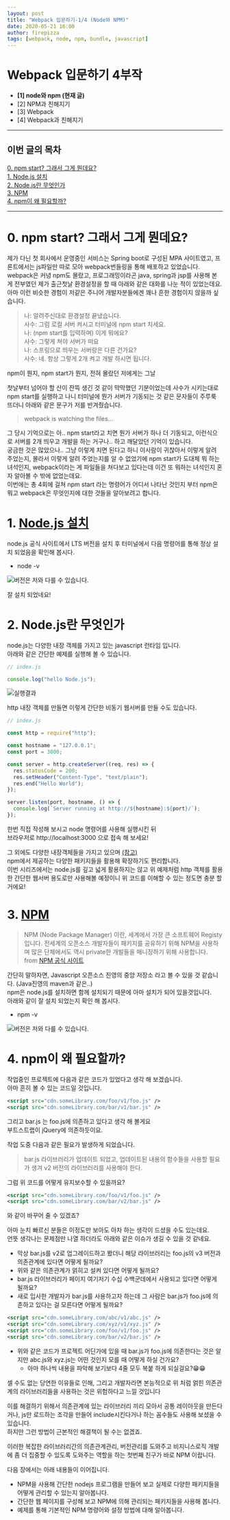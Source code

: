 ```yaml
---
layout: post
title: "Webpack 입문하기-1/4 (Node와 NPM)"
date: 2020-05-21 16:00
author: firepizza
tags: [webpack, node, npm, bundle, javascript]
---
```


# Webpack 입문하기 4부작

- <b class="bold">[1] node와 npm (현재 글)</b>
- [2] NPM과 친해지기
- [3] Webpack
- [4] Webpack과 친해지기

---

## 이번 글의 목차

[0. npm start? 그래서 그게 뭔데요?](#0-npm-start-그래서-그게-뭔데요)<br/>
[1. Node.js 설치](#1-nodejs-설치)<br/>
[2. Node.js란 무엇인가](#2-nodejs란-무엇인가)<br/>
[3. NPM](#3-npm)<br/>
[4. npm이 왜 필요할까?](#4-npm이-왜-필요할까)

---

# 0. npm start? 그래서 그게 뭔데요?

제가 다닌 첫 회사에서 운영중인 서비스는 Spring boot로 구성된 MPA 사이트였고, 프론트에서는 js파일만 따로 모아 webpack번들링을 통해 배포하고 있었습니다.<br/>
webpack은 커녕 npm도 몰랐고, 프로그래밍이라곤 java, spring과 jsp를 사용해 본 게 전부였던 제가 출근첫날 환경설정을 할 때 아래와 같은 대화를 나눈 적이 있었는데요.<br/>
아마 이런 비슷한 경험이 저같은 주니어 개발자분들에겐 꽤나 흔한 경험이지 않을까 싶습니다.<br/>

> 나: 알려주신대로 환경설정 끝냈습니다.<br/>
> 사수: 그럼 로컬 서버 켜시고 터미널에 npm start 치세요.<br/>
> 나: (npm start를 입력하며) 이게 뭐에요?<br/>
> 사수: 그렇게 쳐야 서버가 떠요<br/>
> 나: 스프링으로 띄우는 서버랑은 다른 건가요?<br/>
> 사수: 네. 항상 그렇게 2개 켜고 개발 하시면 됩니다.

npm이 뭔지, npm start가 뭔지, 전혀 몰랐던 저에게는 그날

첫날부터 넘어야 할 산이 잔뜩 생긴 것 같이 막막했던 기분이었는데 사수가 시키는대로 npm start를 실행하고 나니 터미널에 뭔가 서버가 기동되는 것 같은 문자들이 주루룩 뜨더니 아래와 같은 문구가 저를 반겨줬습니다.

> webpack is watching the files...

그 당시 기억으로는 아.. npm start라고 치면 뭔가 서버가 하나 더 기동되고, 이런식으로 서버를 2개 띄우고 개발을 하는 거구나.. 하고 깨달았던 기억이 있습니다.<br/>
궁금한 것은 많았으나.. 그냥 이렇게 치면 된다고 하니 이사람이 귀찮아서 이렇게 알려 주었는지, 몰라서 이렇게 알려 주었는지를 알 수 없었기에 npm start가 도대체 뭐 하는 녀석인지, webpack이라는 게 파일들을 쳐다보고 있다는데 이건 또 뭐하는 녀석인지 혼자 알아볼 수 밖에 없었는데요.<br/>
이번에는 총 4회에 걸쳐 npm start 라는 명령어가 어디서 나타난 것인지 부터 npm은 뭐고 webpack은 무엇인지에 대한 것들을 알아보려고 합니다.

# 1. [Node.js 설치](https://nodejs.org/ko/)

node.js 공식 사이트에서 LTS 버전을 설치 후 터미널에서 다음 명령어를 통해 정상 설치 되었음을 확인해 봅시다.<br/>

- node -v

![버전은 저와 다를 수 있습니다.](/files/posts/202005/node-v.png)

잘 설치 되었네요!

# 2. Node.js란 무엇인가

node.js는 다양한 내장 객체를 가지고 있는 javascript 런타임 입니다.<br/>
아래와 같은 간단한 예제를 실행해 볼 수 있습니다.

```javascript
// index.js

console.log("hello Node.js");
```

![실행결과](/files/posts/202005/node-index.png)

http 내장 객체를 만들면 이렇게 간단한 비동기 웹서버를 만들 수도 있습니다.

```javascript
// index.js

const http = require("http");

const hostname = "127.0.0.1";
const port = 3000;

const server = http.createServer((req, res) => {
  res.statusCode = 200;
  res.setHeader("Content-Type", "text/plain");
  res.end("Hello World");
});

server.listen(port, hostname, () => {
  console.log(`Server running at http://${hostname}:${port}/`);
});
```

한번 직접 작성해 보시고 node 명령어를 사용해 실행시킨 뒤<br/>
브라우저로 http://localhost:3000 으로 접속 해 보세요!

그 외에도 다양한 내장객체들을 가지고 있으며 [(참고)](https://nodejs.org/en/docs/)<br/>
npm에서 제공하는 다양한 패키지들을 활용해 확장하기도 편리합니다.<br/>
이번 시리즈에서는 node.js를 깊고 넓게 활용하지는 않고 위 예제처럼 http 객체를 활용한 간단한 웹서버 용도로만 사용해볼 예정이니 위 코드를 이해할 수 있는 정도면 충분 할 거에요!

# 3. [NPM](https://www.npmjs.com/)

> NPM (Node Package Manager) 이란, 세계에서 가장 큰 소프트웨어 Registy 입니다. 전세계의 오픈소스 개발자들이 패키지를 공유하기 위해 NPM을 사용하며 많은 단체에서도 역시 private한 개발들을 매니징하기 위해 사용합니다.
> <br/>
> from [NPM 공식 사이트](https://docs.npmjs.com/about-npm/)

간단히 말하자면, Javascript 오픈소스 진영의 중앙 저장소 라고 볼 수 있을 것 같습니다. (Java진영의 maven과 같은..)<br/>
npm은 node.js를 설치하면 함께 설치되기 때문에 아마 설치가 되어 있을것입니다.<br/>
아래와 같이 잘 설치 되었는지 확인 해 봅시다.<br/>

- npm -v

![버전은 저와 다를 수 있습니다.](/files/posts/202005/npm-v.png)

# 4. npm이 왜 필요할까?

작업중인 프로젝트에 다음과 같은 코드가 있었다고 생각 해 보겠습니다.<br/>
아마 흔히 볼 수 있는 코드일 것입니다.

```xml
<script src="cdn.someLibrary.com/foo/v1/foo.js" />
<script src="cdn.someLibrary.com/bar/v1/bar.js" />
```

그리고 bar.js 는 foo.js에 의존하고 있다고 생각 해 볼게요<br/>
부트스트랩이 jQuery에 의존하듯이요.

작업 도중 다음과 같은 필요가 발생하게 되었습니다.

> bar.js 라이브러리가 업데이트 되었고, 업데이트된 내용의 함수들을 사용할 필요가 생겨 v2 버전의 라이브러리를 사용해야 한다.

그럼 위 코드를 어떻게 유지보수할 수 있을까요?

```xml
<script src="cdn.someLibrary.com/foo/v1/foo.js" />
<script src="cdn.someLibrary.com/bar/v2/bar.js" />
```

와 같이 바꾸어 줄 수 있겠죠?<br/>

아마 눈치 빠르신 분들은 이정도만 보아도 아차 하는 생각이 드셨을 수도 있는데요.<br/>
언뜻 생각나는 문제점만 나열 하더라도 아래와 같은 이슈가 생길 수 있을 것 같네요.

- 막상 bar.js를 v2로 업그레이드하고 봤더니 해당 라이브러리는 foo.js의 v3 버전과 의존관계에 있다면 어떻게 될까요?
- 위와 같은 의존관계가 얽히고 설켜 있다면 어떻게 될까요?
- bar.js 라이브러리가 페이지 여기저기 수십 수백군데에서 사용되고 있다면 어떻게 될까요?
- 새로 입사한 개발자가 bar.js를 사용하고자 하는데 그 사람은 bar.js가 foo.js에 의존하고 있다는 걸 모른다면 어떻게 될까요?

```xml
<script src="cdn.someLibrary.com/abc/v1/abc.js" />
<script src="cdn.someLibrary.com/xyz/v1/xyz.js" />
<script src="cdn.someLibrary.com/foo/v1/foo.js" />
<script src="cdn.someLibrary.com/bar/v2/bar.js" />
```

- 위와 같은 코드가 프로젝트 어딘가에 있을 때 bar.js가 foo.js에 의존한다는 것은 알지만 abc.js와 xyz.js는 어떤 것인지 모를 때 어떻게 하실 건가요?
  - 아마 하나씩 내용을 파악해 보기보다 4줄 모두 복붙 하게 되실걸요?😁😁

셀 수도 없는 당연한 이유들로 인해, 그리고 개발자라면 본능적으로 위 처럼 얽힌 의존관계의 라이브러리들을 사용하는 것은 위험하다고 느낄 것입니다<br/>

이를 해결하기 위해서 의존관계에 있는 라이브러리 끼리 모아서 공통 레이아웃을 만든다거나, js만 로드하는 조각을 만들어 include시킨다거나 하는 꼼수들도 사용해 보셨을 수 있습니다.<br/>
하지만 그런 방법이 근본적인 해결책이 될 수는 없겠죠.

이러한 복잡한 라이브러리간의 의존관계관리, 버전관리를 도와주고 비지니스로직 개발에 좀 더 집중할 수 있도록 도와주는 역할을 하는 첫번째 친구가 바로 NPM 이랍니다.

다음 장에서는 아래 내용들이 이어집니다.

- NPM을 사용해 간단한 nodejs 프로그램을 만들어 보고 실제로 다양한 패키지들을 어떻게 관리할 수 있는지 알아봅니다.
- 간단한 웹 페이지를 구성해 보고 NPM에 의해 관리되는 패키지들을 사용해 봅니다.
- 예제를 통해 기본적인 NPM 명령어와 설정 방법에 대해 알아봅니다.
